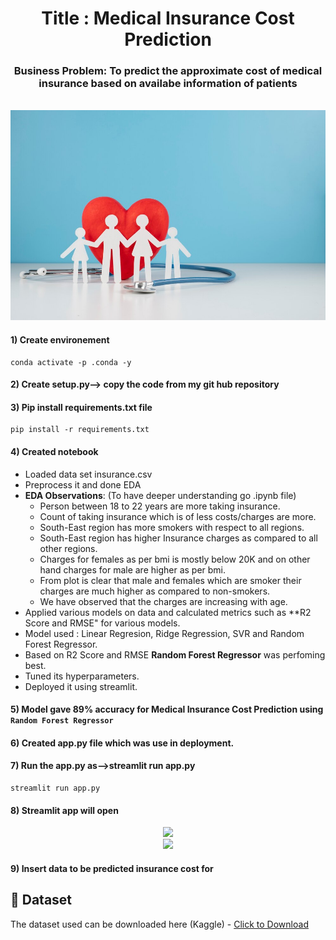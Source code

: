 <h1 align="center">Title : Medical Insurance Cost Prediction</h1>

<div align= "center">
    <h3>Business Problem: To predict the approximate cost of medical insurance based on availabe information of patients</h3><br>
    <img src=https://github.com/Singhyash9009/Medical_Insurance_Cost/blob/main/image_3.jpg >
</div>

#### 1) Create environement
```
conda activate -p .conda -y
```
#### 2) Create setup.py--> copy the code from my git hub repository
#### 3) Pip install requirements.txt file
```
pip install -r requirements.txt

```
#### 4) Created notebook
* Loaded data set insurance.csv
* Preprocess it and done EDA
* **EDA Observations**: (To have deeper understanding go .ipynb file)
  * Person between 18 to 22 years are more taking insurance.
  * Count of taking insurance which is of less costs/charges are more.
  * South-East region has more smokers with respect to all regions.
  * South-East region has higher Insurance charges as compared to all other regions.
  * Charges for females as per bmi is mostly below 20K and on other hand charges for male are higher as per bmi.
  * From plot is clear that male and females which are smoker their charges are much higher as compared to non-smokers.
  * We have observed that the charges are increasing with age.
* Applied various models on data and calculated metrics such as **R2 Score and RMSE" for various models.
* Model used : Linear Regresion, Ridge Regression, SVR and Random Forest Regressor.
* Based on R2 Score and RMSE **Random Forest Regressor** was perfoming best.
* Tuned its hyperparameters.
* Deployed it using streamlit.

#### 5) Model gave 89% accuracy for Medical Insurance Cost Prediction using <code>Random Forest Regressor</code>

#### 6) Created app.py file which was use in deployment.

#### 7) Run the app.py as-->streamlit run app.py
```
streamlit run app.py
```
#### 8) Streamlit app will open
<div align= "center">
  <img src=(https://github.com/Singhyash9009/Medical_Insurance_Cost/blob/main/image_2.jpg)><br>

  <img src=(https://github.com/Singhyash9009/Medical_Insurance_Cost/blob/main/image_1.jpg)>
</div>

#### 9) Insert data to be predicted insurance cost for

## :file_folder: Dataset
The dataset used can be downloaded here (Kaggle) - [Click to Download](https://www.kaggle.com/mirichoi0218/insurance)



